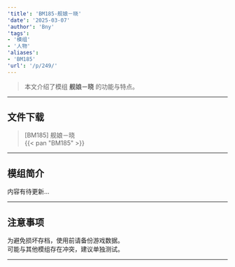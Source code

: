 ```yaml
---
'title': 'BM185-舰娘－晓'
'date': '2025-03-07'
'author': 'Bny'
'tags':
- '模组'
- '人物'
'aliases':
- 'BM185'
'url': '/p/249/'
---
```


> 本文介绍了模组 **舰娘－晓** 的功能与特点。

---

## 文件下载

> [BM185] 舰娘－晓  
{{< pan "BM185" >}}  

---

## 模组简介

>  
内容有待更新...  

---

## 注意事项

>  
为避免损坏存档，使用前请备份游戏数据。  
可能与其他模组存在冲突，建议单独测试。  

---

